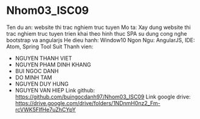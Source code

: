 # Nhom03_ISC09
Ten du an: website thi trac nghiem truc tuyen
Mo ta: Xay dung website thi trac nghiem truc tuyen trien khai theo hinh thuc SPA su dung cong nghe bootstrap va angularjs 
He dieu hanh: Window10 Ngon Ngu: AngularJS, IDE: Atom, Spring Tool Suit
Thanh vien: 
- NGUYEN THANH VIET
- NGUYEN PHAM DINH KHANG
- BUI NGOC DANH
- DO MINH TAM
- NGUYEN DUY HUNG
- NGUYEN VAN HIEP
Link github: https://github.com/buingocdanh97/Nhom03_ISC09
Link google drive: https://drive.google.com/drive/folders/1NDnmH0nz2_Fm-rcVWK5FIfHe7uZhCYpY
